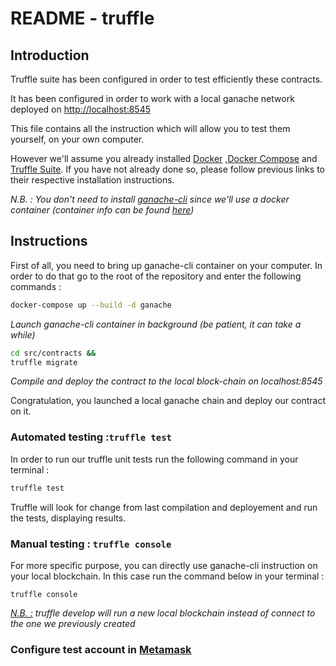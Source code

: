 # README - truffle

## Introduction

Truffle suite has been configured in order to test efficiently these contracts.

It has been configured in order to work with a local ganache network deployed on [http://localhost:8545](http://localhost:8545)

This file contains all the instruction which will allow you to test them yourself, on your own computer.

However we'll assume you already installed [Docker](https://docs.docker.com/engine/install/) ,[Docker Compose](https://docs.docker.com/compose/install/) and [Truffle Suite](https://www.trufflesuite.com/docs/truffle/getting-started/installation). If you have not already done so, please follow previous links to their respective installation instructions.

*N.B. : You don't need to install [ganache-cli](https://github.com/trufflesuite/ganache-cli/blob/master/README.md) since we'll use a docker container (container info can be found [here](https://hub.docker.com/r/trufflesuite/ganache-cli/))*

## Instructions

First of all, you need to bring up ganache-cli container on your computer. In order to do that go to the root of the repository and enter the following commands :

```bash
docker-compose up --build -d ganache
```

*Launch ganache-cli container in background (be patient, it can take a while)*

```bash
cd src/contracts &&
truffle migrate
```

*Compile and deploy the contract to the local block-chain on localhost:8545*

Congratulation, you launched a local ganache chain and deploy our contract on it.

### Automated testing :`truffle test`

In order to run our truffle unit tests run the following command in your terminal :

```bash
truffle test
```

Truffle will look for change from last compilation and deployement and run the tests, displaying results.

### Manual testing :  `truffle console`

For more specific purpose, you can directly use ganache-cli instruction on your local blockchain. In this case run the command below in your terminal :

```test
truffle console
```

*<u>N.B. :</u> truffle develop will run a new local blockchain instead of connect to the one we previously created*

### Configure test account in [Metamask](https://metamask.io/)